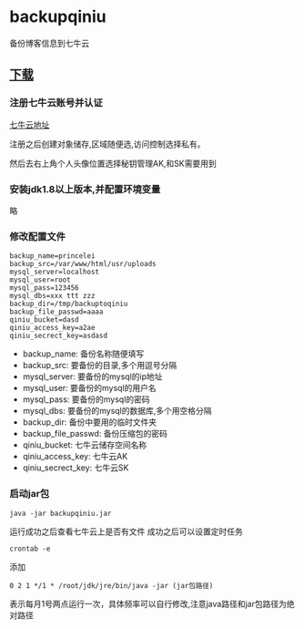 # backupqiniu
备份博客信息到七牛云

## [下载](https://github.com/candiecandyy/backupqiniu/releases)

### 注册七牛云账号并认证

[七牛云地址](https://portal.qiniu.com)

注册之后创建对象储存,区域随便选,访问控制选择私有。

然后去右上角个人头像位置选择秘钥管理AK,和SK需要用到

### 安装jdk1.8以上版本,并配置环境变量

略

### 修改配置文件

```
backup_name=princelei
backup_src=/var/www/html/usr/uploads
mysql_server=localhost
mysql_user=root
mysql_pass=123456
mysql_dbs=xxx ttt zzz
backup_dir=/tmp/backuptoqiniu
backup_file_passwd=aaaa
qiniu_bucket=dasd
qiniu_access_key=a2ae
qiniu_secrect_key=asdasd
```
- backup_name: 备份名称随便填写
- backup_src: 要备份的目录,多个用逗号分隔
- mysql_server: 要备份的mysql的ip地址
- mysql_user: 要备份的mysql的用户名
- mysql_pass: 要备份的mysql的密码
- mysql_dbs: 要备份的mysql的数据库,多个用空格分隔
- backup_dir: 备份中要用的临时文件夹
- backup_file_passwd: 备份压缩包的密码
- qiniu_bucket: 七牛云储存空间名称
- qiniu_access_key: 七牛云AK
- qiniu_secrect_key: 七牛云SK

### 启动jar包

```
java -jar backupqiniu.jar
```

运行成功之后查看七牛云上是否有文件
成功之后可以设置定时任务

```
crontab -e
```

添加

```
0 2 1 */1 * /root/jdk/jre/bin/java -jar (jar包路径)
```

表示每月1号两点运行一次，具体频率可以自行修改,注意java路径和jar包路径为绝对路径
